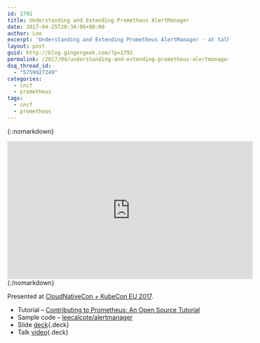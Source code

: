 ```yaml
---
id: 1792
title: Understanding and Extending Prometheus AlertManager
date: 2017-04-25T20:34:08+00:00
author: Lee
excerpt: 'Understanding and Extending Prometheus AlertManager - at talk presented at CloudNativeCon + KubeCon EU 2017.'
layout: post
guid: http://blog.gingergeek.com/?p=1792
permalink: /2017/04/understanding-and-extending-prometheus-alertmanager/
dsq_thread_id:
  - "5759927249"
categories:
  - cncf
  - prometheus
tags:
  - cncf
  - prometheus
---
```

{::nomarkdown}
<iframe width="560" height="315" src="https://www.youtube.com/embed/jpb6fLQOgn4" frameborder="0" allowfullscreen></iframe>
{:/nomarkdown}

Presented at [CloudNativeCon + KubeCon EU 2017](https://cloudnativeeu2017.sched.com/event/9Td7?iframe=no).

  * Tutorial – [Contributing to Prometheus: An Open Source Tutorial](https://thenewstack.io/contributing-prometheus-history-alertmanager/)
  * Sample code – [leecalcote/alertmanager](https://github.com/leecalcote/alertmanager/)
  * Slide [deck](http://calcotestudios.com/kubecon-alertmanager){.deck}
  * Talk [video](https://youtu.be/jpb6fLQOgn4){.deck}
